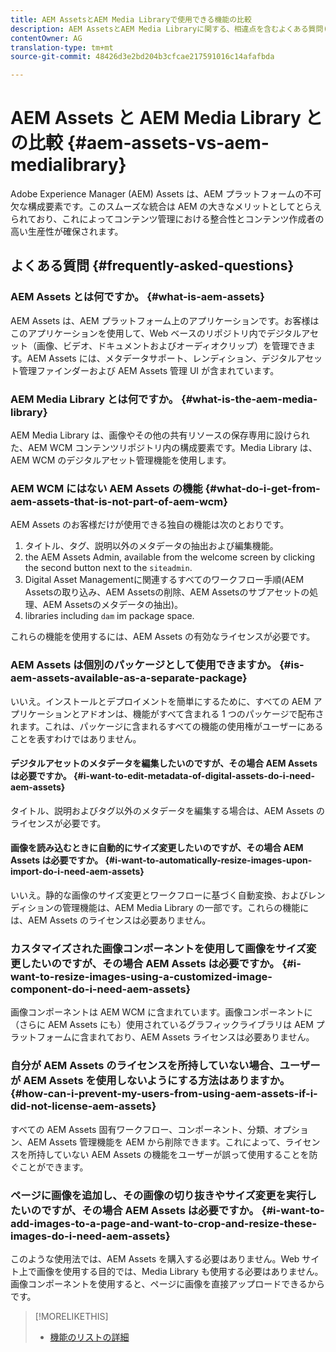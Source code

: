 ```yaml
---
title: AEM AssetsとAEM Media Libraryで使用できる機能の比較
description: AEM AssetsとAEM Media Libraryに関する、相違点を含むよくある質問(FAQ)です。
contentOwner: AG
translation-type: tm+mt
source-git-commit: 48426d3e2bd204b3cfcae217591016c14afafbda

---
```



# AEM Assets と AEM Media Library との比較 {#aem-assets-vs-aem-medialibrary}

Adobe Experience Manager (AEM) Assets は、AEM プラットフォームの不可欠な構成要素です。このスムーズな統合は AEM の大きなメリットとしてとらえられており、これによってコンテンツ管理における整合性とコンテンツ作成者の高い生産性が確保されます。

## よくある質問 {#frequently-asked-questions}

### AEM Assets とは何ですか。 {#what-is-aem-assets}

AEM Assets は、AEM プラットフォーム上のアプリケーションです。お客様はこのアプリケーションを使用して、Web ベースのリポジトリ内でデジタルアセット（画像、ビデオ、ドキュメントおよびオーディオクリップ）を管理できます。AEM Assets には、メタデータサポート、レンディション、デジタルアセット管理ファインダーおよび AEM Assets 管理 UI が含まれています。

### AEM Media Library とは何ですか。 {#what-is-the-aem-media-library}

AEM Media Library は、画像やその他の共有リソースの保存専用に設けられた、AEM WCM コンテンツリポジトリ内の構成要素です。Media Library は、AEM WCM のデジタルアセット管理機能を使用します。

### AEM WCM にはない AEM Assets の機能 {#what-do-i-get-from-aem-assets-that-is-not-part-of-aem-wcm}

AEM Assets のお客様だけが使用できる独自の機能は次のとおりです。

1. タイトル、タグ、説明以外のメタデータの抽出および編集機能。
1. the AEM Assets Admin, available from the welcome screen by clicking the second button next to the `siteadmin`.
1. Digital Asset Managementに関連するすべてのワークフロー手順(AEM Assetsの取り込み、AEM Assetsの削除、AEM Assetsのサブアセットの処理、AEM Assetsのメタデータの抽出)。
1. libraries including `dam` im package space.

これらの機能を使用するには、AEM Assets の有効なライセンスが必要です。

### AEM Assets は個別のパッケージとして使用できますか。 {#is-aem-assets-available-as-a-separate-package}

いいえ。インストールとデプロイメントを簡単にするために、すべての AEM アプリケーションとアドオンは、機能がすべて含まれる 1 つのパッケージで配布されます。これは、パッケージに含まれるすべての機能の使用権がユーザーにあることを表すわけではありません。

#### デジタルアセットのメタデータを編集したいのですが、その場合 AEM Assets は必要ですか。 {#i-want-to-edit-metadata-of-digital-assets-do-i-need-aem-assets}

タイトル、説明およびタグ以外のメタデータを編集する場合は、AEM Assets のライセンスが必要です。

#### 画像を読み込むときに自動的にサイズ変更したいのですが、その場合 AEM Assets は必要ですか。 {#i-want-to-automatically-resize-images-upon-import-do-i-need-aem-assets}

いいえ。静的な画像のサイズ変更とワークフローに基づく自動変換、およびレンディションの管理機能は、AEM Media Library の一部です。これらの機能には、AEM Assets のライセンスは必要ありません。

### カスタマイズされた画像コンポーネントを使用して画像をサイズ変更したいのですが、その場合 AEM Assets は必要ですか。 {#i-want-to-resize-images-using-a-customized-image-component-do-i-need-aem-assets}

画像コンポーネントは AEM WCM に含まれています。画像コンポーネントに（さらに AEM Assets にも）使用されているグラフィックライブラリは AEM プラットフォームに含まれており、AEM Assets ライセンスは必要ありません。

### 自分が AEM Assets のライセンスを所持していない場合、ユーザーが AEM Assets を使用しないようにする方法はありますか。 {#how-can-i-prevent-my-users-from-using-aem-assets-if-i-did-not-license-aem-assets}

すべての AEM Assets 固有ワークフロー、コンポーネント、分類、オプション、AEM Assets 管理機能を AEM から削除できます。これによって、ライセンスを所持していない AEM Assets の機能をユーザーが誤って使用することを防ぐことができます。

### ページに画像を追加し、その画像の切り抜きやサイズ変更を実行したいのですが、その場合 AEM Assets は必要ですか。 {#i-want-to-add-images-to-a-page-and-want-to-crop-and-resize-these-images-do-i-need-aem-assets}

このような使用法では、AEM Assets を購入する必要はありません。Web サイト上で画像を使用する目的では、Media Library も使用する必要はありません。画像コンポーネントを使用すると、ページに画像を直接アップロードできるからです。

>[!MORELIKETHIS]
>
>* [機能のリストの詳細](https://docs.adobe.com/content/help/en/experience-manager-65/assets/administer/medialibrary.html#listoffeatures)

